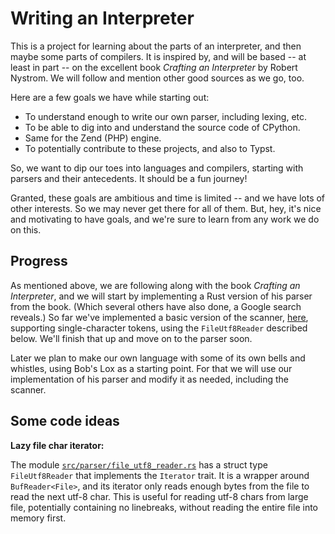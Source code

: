 # Writing an Interpreter

This is a project for learning about the parts of an interpreter,
and then maybe some parts of compilers. It is inspired by, and will be
based -- at least in part -- on the excellent book *Crafting an Interpreter*
by Robert Nystrom. We will follow and mention other good sources as
we go, too.

Here are a few goals we have while starting out:

+ To understand enough to write our own parser, including lexing, etc.
+ To be able to dig into and understand the source code of CPython.
+ Same for the Zend (PHP) engine.
+ To potentially contribute to these projects, and also to Typst.

So, we want to dip our toes into languages and compilers, starting with
parsers and their antecedents. It should be a fun journey!

Granted, these goals are ambitious and time is limited -- and we have
lots of other interests. So we may never get there for all of them. But,
hey, it's nice and motivating to have goals, and we're sure to learn from
any work we do on this.

## Progress

As mentioned above, we are following along with the book *Crafting an Interpreter*,
and we will start by implementing a Rust version of his parser from the book.
(Which several others have also done, a Google search reveals.)
So far we've implemented a basic version of the scanner,
[here](interpreter/src/parser/scanner.rs),
supporting single-character tokens, using the `FileUtf8Reader` described below.
We'll finish that up and move on to the parser soon.

Later we plan to make our own language with some of its own bells and
whistles, using Bob's Lox as a starting point. For that we will use our
implementation of his parser and modify it as needed,
including the scanner.

## Some code ideas

__Lazy file char iterator:__

The module [`src/parser/file_utf8_reader.rs`](interpreter/src/parser/file_utf8_reader.rs) has a
struct type `FileUtf8Reader` that implements the `Iterator` trait. It is a
wrapper around `BufReader<File>`, and its iterator only reads enough bytes
from the file to read the next utf-8 char. This is useful for reading utf-8
chars from large file, potentially containing no linebreaks, without reading
the entire file into memory first.
